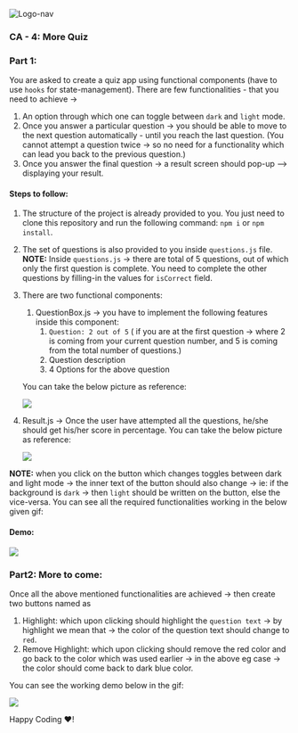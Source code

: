 ![Logo-nav](https://s3.ap-south-1.amazonaws.com/kalvi-education.github.io/front-end-web-development/Kalvium-Logo.png)

### CA - 4: More Quiz


### Part 1:
You are asked to create a quiz app using functional components (have to use `hooks` for state-management).
There are few functionalities - that you need to achieve ->

1. An option through which one can toggle between `dark` and `light` mode.
2. Once you answer a particular question -> you should be able to move to the next question automatically - until you reach the last question. (You cannot attempt a question twice -> so no need for a functionality which can lead you back to the previous question.)
3. Once you answer the final question -> a result screen should pop-up --> displaying your result.

#### Steps to follow:

1. The structure of the project is already provided to you. You just need to clone this repository and run the following command: `npm i` or `npm install`.
2. The set of questions is also provided to you inside `questions.js` file. 
   **NOTE:** Inside `questions.js` -> there are total of 5 questions, out of which only the first question is complete. You need to complete the other questions by filling-in the values for `isCorrect` field.
3. There are two functional components: 
   1. QuestionBox.js -> you have to implement the following features inside this component:
       1. `Question: 2 out of 5` ( if you are at the first question -> where 2 is coming from your current question number, and 5 is coming from the total number of questions.)
       2. Question description
       3. 4 Options for the above question

    You can take the below picture as reference:

    ![](https://s3.ap-south-1.amazonaws.com/kalvi-education.github.io/front-end-web-development/ca-4-react-quiz.png)

  2. Result.js -> Once the user have attempted all the questions, he/she should get his/her score in percentage.
     You can take the below picture as reference:

     ![](https://s3.ap-south-1.amazonaws.com/kalvi-education.github.io/front-end-web-development/ca-4-react-final.png)

**NOTE:** when you click on the button which changes toggles between dark and light mode -> the inner text of the button should also change -> ie: if the background is `dark` -> then `light` should be written on the button, else the vice-versa. You can see all the required functionalities working in the below given gif:

#### Demo:

![](https://s3.ap-south-1.amazonaws.com/kalvi-education.github.io/front-end-web-development/ca-4-react-quiz-section-one.gif)

### Part2: More to come:

Once all the above mentioned functionalities are achieved -> then create two buttons named as 
1. Highlight: which upon clicking should highlight the `question text` -> by highlight we mean that -> the color of the question text should change to `red`.
2. Remove Highlight: which upon clicking should remove the red color and go back to the color which was used earlier -> in the above eg case -> the color should come back to dark blue color.

You can see the working demo below in the gif:

![](https://s3.ap-south-1.amazonaws.com/kalvi-education.github.io/front-end-web-development/ca-4-react-quiz-section.gif)

Happy Coding ❤️!
